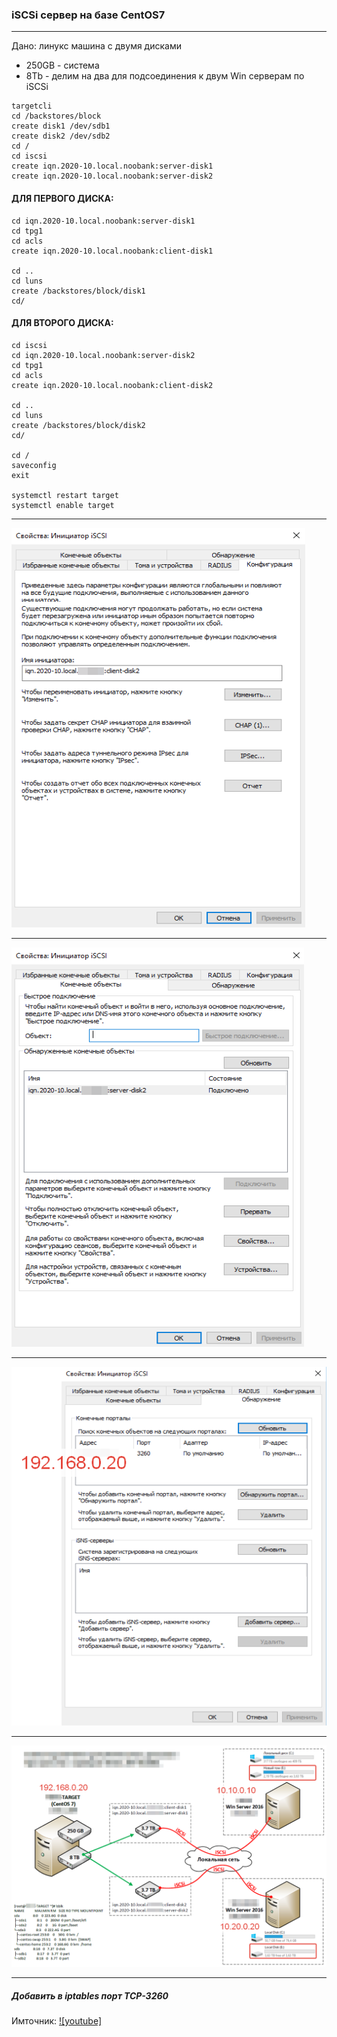 ### iSCSi сервер на базе CentOS7 ###

---

Дано: линукс машина с двумя дисками
- 250GB - система
- 8Tb - делим на два для подсоединения к двум Win серверам по iSCSi

```shell
targetcli
cd /backstores/block
create disk1 /dev/sdb1
create disk2 /dev/sdb2
cd /
cd iscsi
create iqn.2020-10.local.noobank:server-disk1
create iqn.2020-10.local.noobank:server-disk2
```

#### ДЛЯ ПЕРВОГО ДИСКА:

```shell
cd iqn.2020-10.local.noobank:server-disk1
cd tpg1
cd acls
create iqn.2020-10.local.noobank:client-disk1

cd ..
cd luns
create /backstores/block/disk1
cd/
```

#### ДЛЯ ВТОРОГО ДИСКА:

```shell
cd iscsi
cd iqn.2020-10.local.noobank:server-disk2
cd tpg1
cd acls
create iqn.2020-10.local.noobank:client-disk2

cd ..
cd luns
create /backstores/block/disk2
cd/

cd /
saveconfig
exit 

systemctl restart target
systemctl enable target
```

---
![alt text](pic/1.png "iscsi")

---

![alt text](pic/2.png "iscsi")

---

![alt text](pic/3.png "iscsi")

---

![alt text](pic/4.png "iscsi")

---

##### Добавить в iptables порт TCP-3260


Имточник:
[![youtube]](https://www.youtube.com/watch?v=RqFWhZ-w-Dk)
